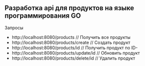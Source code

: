 ## Разработка api для продуктов на языке программирования GO

  Запросы
- http://localhost:8080/products          // Получить все продукты
- http://localhost:8080/products/create  // Создать продукт
- http://localhost:8080/products/id       // Получить продукт по ID-
- http://localhost:8080/products/update/id // Обновить продукт
- http://localhost:8080/products/delete/id // Удалить продукт